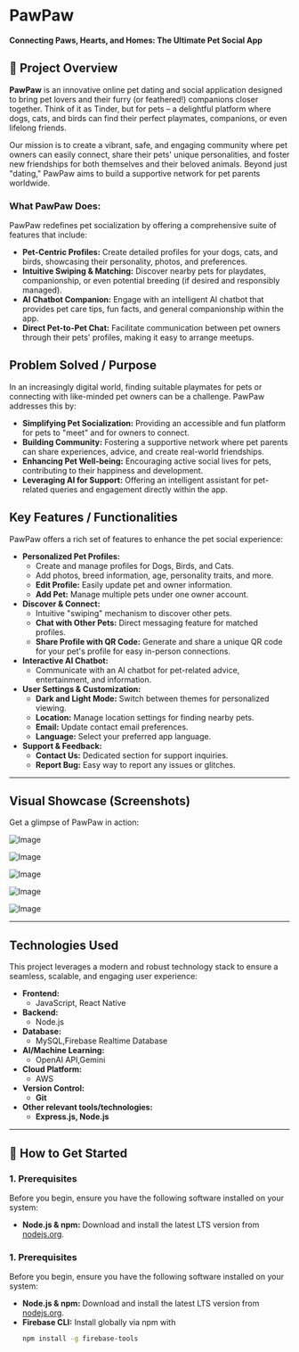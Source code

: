 # PawPaw

**Connecting Paws, Hearts, and Homes: The Ultimate Pet Social App**


## 🚀 Project Overview

**PawPaw** is an innovative online pet dating and social application designed to bring pet lovers and their furry (or feathered!) companions closer together. Think of it as Tinder, but for pets – a delightful platform where dogs, cats, and birds can find their perfect playmates, companions, or even lifelong friends.

Our mission is to create a vibrant, safe, and engaging community where pet owners can easily connect, share their pets' unique personalities, and foster new friendships for both themselves and their beloved animals. Beyond just "dating," PawPaw aims to build a supportive network for pet parents worldwide.

### What PawPaw Does:

PawPaw redefines pet socialization by offering a comprehensive suite of features that include:

* **Pet-Centric Profiles:** Create detailed profiles for your dogs, cats, and birds, showcasing their personality, photos, and preferences.
* **Intuitive Swiping & Matching:** Discover nearby pets for playdates, companionship, or even potential breeding (if desired and responsibly managed).
* **AI Chatbot Companion:** Engage with an intelligent AI chatbot that provides pet care tips, fun facts, and general companionship within the app.
* **Direct Pet-to-Pet Chat:** Facilitate communication between pet owners through their pets' profiles, making it easy to arrange meetups.



##  Problem Solved / Purpose

In an increasingly digital world, finding suitable playmates for pets or connecting with like-minded pet owners can be a challenge. PawPaw addresses this by:

* **Simplifying Pet Socialization:** Providing an accessible and fun platform for pets to "meet" and for owners to connect.
* **Building Community:** Fostering a supportive network where pet parents can share experiences, advice, and create real-world friendships.
* **Enhancing Pet Well-being:** Encouraging active social lives for pets, contributing to their happiness and development.
* **Leveraging AI for Support:** Offering an intelligent assistant for pet-related queries and engagement directly within the app.



##  Key Features / Functionalities

PawPaw offers a rich set of features to enhance the pet social experience:

* **Personalized Pet Profiles:**
    * Create and manage profiles for Dogs, Birds, and Cats.
    * Add photos, breed information, age, personality traits, and more.
    * **Edit Profile:** Easily update pet and owner information.
    * **Add Pet:** Manage multiple pets under one owner account.
* **Discover & Connect:**
    * Intuitive "swiping" mechanism to discover other pets.
    * **Chat with Other Pets:** Direct messaging feature for matched profiles.
    * **Share Profile with QR Code:** Generate and share a unique QR code for your pet's profile for easy in-person connections.
* **Interactive AI Chatbot:**
    * Communicate with an AI chatbot for pet-related advice, entertainment, and information.
* **User Settings & Customization:**
    * **Dark and Light Mode:** Switch between themes for personalized viewing.
    * **Location:** Manage location settings for finding nearby pets.
    * **Email:** Update contact email preferences.
    * **Language:** Select your preferred app language.
* **Support & Feedback:**
    * **Contact Us:** Dedicated section for support inquiries.
    * **Report Bug:** Easy way to report any issues or glitches.

---

##  Visual Showcase (Screenshots)

Get a glimpse of PawPaw in action:

![Image](https://github.com/user-attachments/assets/6d413769-8f18-4665-a7ce-b199dcf17c60)

![Image](https://github.com/user-attachments/assets/1a1d8ca1-58d4-4541-873c-04d453975643)

![Image](https://github.com/user-attachments/assets/a5ac35ca-8837-472f-acf2-9700cab1c56f)

![Image](https://github.com/user-attachments/assets/0827ce4c-c686-47e0-9d8c-20567daa9804)

![Image](https://github.com/user-attachments/assets/8d8aab97-876c-4c18-a739-f4be595897f4)

---

##  Technologies Used

This project leverages a modern and robust technology stack to ensure a seamless, scalable, and engaging user experience:

* **Frontend:**
    *  JavaScript, React Native
* **Backend:**
    * Node.js
* **Database:**
    * MySQL,Firebase Realtime Database
* **AI/Machine Learning:**
    * OpenAI API,Gemini
* **Cloud Platform:**
    * AWS
* **Version Control:**
    * **Git**
* **Other relevant tools/technologies:**
    * **Express.js, Node.js**

---

## 🚀 How to Get Started


### 1. Prerequisites

Before you begin, ensure you have the following software installed on your system:

* **Node.js & npm:** Download and install the latest LTS version from [nodejs.org](https://nodejs.org/).

### 1. Prerequisites

Before you begin, ensure you have the following software installed on your system:

* **Node.js & npm:** Download and install the latest LTS version from [nodejs.org](https://nodejs.org/).  
* **Firebase CLI:** Install globally via npm with  
  ```bash
  npm install -g firebase-tools


